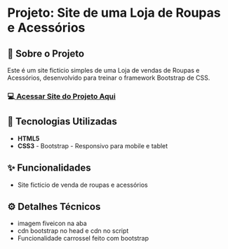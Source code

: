 <!-- # <h1 align="center">Site de uma loja desenvolvida durante um curso de Bootstrap, responsivo para todas as telas.</h1>
<br>
<h3 align="start">link do site</h3>

<a>https://deangelleses.github.io/loja_ficticia-Bootstrap/</a>
<br>
## 🚀 Tecnologias
<div>
  <img src="https://img.shields.io/badge/HTML-239120?style=for-the-badge&logo=html5&logoColor=white">
  <img src="https://img.shields.io/badge/CSS-239120?&style=for-the-badge&logo=css3&logoColor=white">

</div>
<!-- ## Tecnologias utilizadas durante o curso

 -->
<!-- ## Tecnologias utilizadas no projeto
* HTML
* CSS -->
<!--
<br>
<h3 align="center">Tela para desktop</h3>
<div align="center">
  <img src="https://github.com/DeangellesES/loja_ficticia-Bootstrap/blob/main/tela%20desktop.png" width="600">
</div>
<br>
<h3 align="center">Tela para tablet</h3>
<div align="center">
  <img src="https://github.com/DeangellesES/loja_ficticia-Bootstrap/blob/main/tela%20tablet.png" width="600">
</div>
<br>
<h3 align="center">Tela para mobile</h3>
<div align="center">
  <img src="https://github.com/DeangellesES/loja_ficticia-Bootstrap/blob/main/tela%20mobile.png" width="300">
</div> -->

<h1>Projeto: Site de uma Loja de Roupas e Acessórios</h1>

<h2>📌 Sobre o Projeto</h2>
<p>Este é um site ficticio simples de uma Loja de vendas de Roupas e Acessórios, desenvolvido para treinar o framework Bootstrap de CSS.</p>

<h3>💻<a href="https://deangelleses.github.io/loja_ficticia-Bootstrap/" target="_blank"> Acessar Site do Projeto Aqui</a></h3>

<h2>🚀 Tecnologias Utilizadas</h2>
<ul>
  <li><b>HTML5</b></li>
  <li><b>CSS3</b> - Bootstrap - Responsivo para mobile e tablet</li>
</ul>

<h2>✨ Funcionalidades</h2>
<ul>
  <li>Site ficticio de venda de roupas e acessórios</li>
</ul>

<h2>⚙️ Detalhes Técnicos</h2>
<ul>
  <li>imagem fiveicon na aba</li>
  <li>cdn bootstrap no head e cdn no script</li>
  <li>Funcionalidade carrossel feito com bootstrap</li>
</ul>

